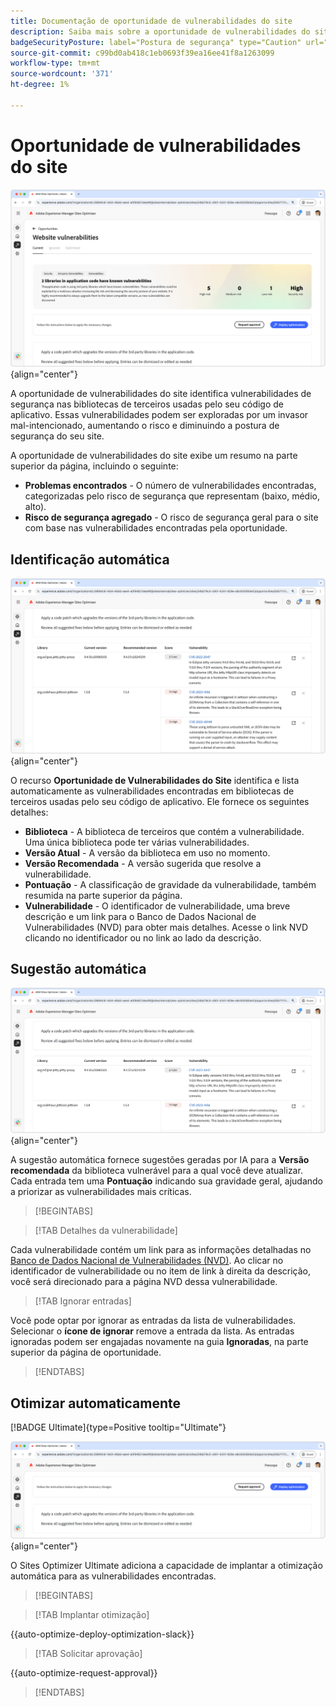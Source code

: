 ```yaml
---
title: Documentação de oportunidade de vulnerabilidades do site
description: Saiba mais sobre a oportunidade de vulnerabilidades do site e como usá-la para aumentar a segurança do em seu site.
badgeSecurityPosture: label="Postura de segurança" type="Caution" url="../../opportunity-types/security-posture.md" tooltip="Postura de segurança"
source-git-commit: c99bd0ab418c1eb0693f39ea16ee41f8a1263099
workflow-type: tm+mt
source-wordcount: '371'
ht-degree: 1%

---
```



# Oportunidade de vulnerabilidades do site

![Oportunidade de vulnerabilidades do site](./assets/website-vulnerabilities/hero.png){align="center"}

A oportunidade de vulnerabilidades do site identifica vulnerabilidades de segurança nas bibliotecas de terceiros usadas pelo seu código de aplicativo. Essas vulnerabilidades podem ser exploradas por um invasor mal-intencionado, aumentando o risco e diminuindo a postura de segurança do seu site.

A oportunidade de vulnerabilidades do site exibe um resumo na parte superior da página, incluindo o seguinte:

* **Problemas encontrados** - O número de vulnerabilidades encontradas, categorizadas pelo risco de segurança que representam (baixo, médio, alto).
* **Risco de segurança agregado** - O risco de segurança geral para o site com base nas vulnerabilidades encontradas pela oportunidade.

## Identificação automática

![Identificar automaticamente vulnerabilidades do site](./assets/website-vulnerabilities/auto-identify.png){align="center"}

O recurso **Oportunidade de Vulnerabilidades do Site** identifica e lista automaticamente as vulnerabilidades encontradas em bibliotecas de terceiros usadas pelo seu código de aplicativo. Ele fornece os seguintes detalhes:

* **Biblioteca** - A biblioteca de terceiros que contém a vulnerabilidade. Uma única biblioteca pode ter várias vulnerabilidades.
* **Versão Atual** - A versão da biblioteca em uso no momento.
* **Versão Recomendada** - A versão sugerida que resolve a vulnerabilidade.
* **Pontuação** - A classificação de gravidade da vulnerabilidade, também resumida na parte superior da página.
* **Vulnerabilidade** - O identificador de vulnerabilidade, uma breve descrição e um link para o Banco de Dados Nacional de Vulnerabilidades (NVD) para obter mais detalhes. Acesse o link NVD clicando no identificador ou no link ao lado da descrição.

## Sugestão automática

![Sugerir vulnerabilidades de site automaticamente](./assets/website-vulnerabilities/auto-suggest.png){align="center"}

A sugestão automática fornece sugestões geradas por IA para a **Versão recomendada** da biblioteca vulnerável para a qual você deve atualizar. Cada entrada tem uma **Pontuação** indicando sua gravidade geral, ajudando a priorizar as vulnerabilidades mais críticas.

>[!BEGINTABS]

>[!TAB Detalhes da vulnerabilidade]

Cada vulnerabilidade contém um link para as informações detalhadas no [Banco de Dados Nacional de Vulnerabilidades (NVD)](https://nvd.nist.gov/). Ao clicar no identificador de vulnerabilidade ou no item de link à direita da descrição, você será direcionado para a página NVD dessa vulnerabilidade.

>[!TAB Ignorar entradas]

Você pode optar por ignorar as entradas da lista de vulnerabilidades. Selecionar o **ícone de ignorar** remove a entrada da lista. As entradas ignoradas podem ser engajadas novamente na guia **Ignoradas**, na parte superior da página de oportunidade.<!---right now it does not seem to be implemented, but the page description mentions this functionality-->

>[!ENDTABS]


## Otimizar automaticamente

[!BADGE Ultimate]{type=Positive tooltip="Ultimate"}

![Otimizar vulnerabilidades do site automaticamente](./assets/website-vulnerabilities/auto-optimize.png){align="center"}

O Sites Optimizer Ultimate adiciona a capacidade de implantar a otimização automática para as vulnerabilidades encontradas.

>[!BEGINTABS]

>[!TAB Implantar otimização]

{{auto-optimize-deploy-optimization-slack}}

>[!TAB Solicitar aprovação]

{{auto-optimize-request-approval}}

>[!ENDTABS]